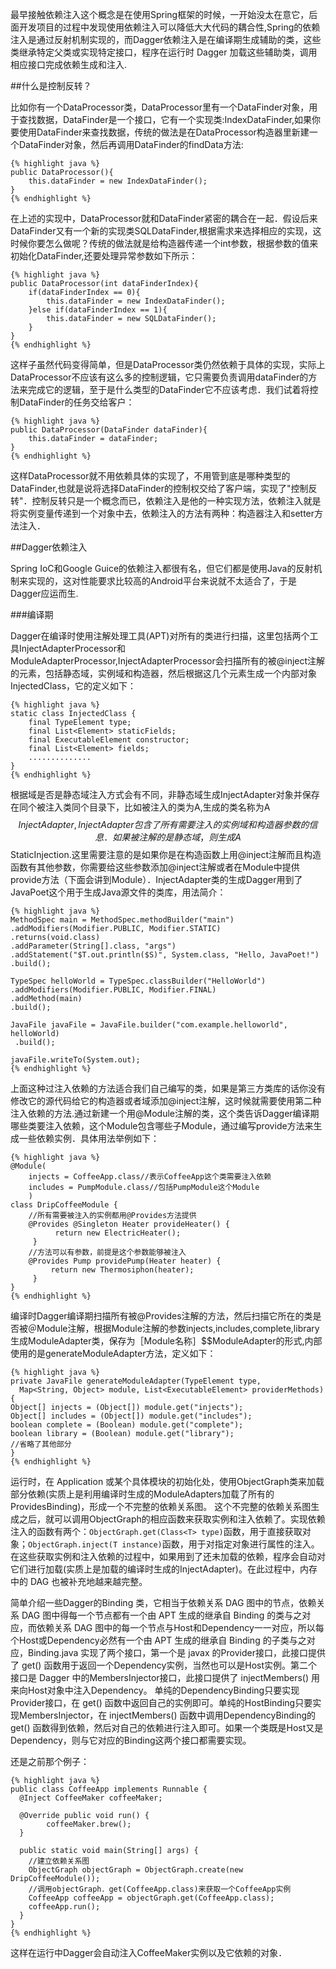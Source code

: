 最早接触依赖注入这个概念是在使用Spring框架的时候，一开始没太在意它，后面开发项目的过程中发现使用依赖注入可以降低大大代码的耦合性,Spring的依赖注入是通过反射机制实现的，而Dagger依赖注入是在编译期生成辅助的类，这些类继承特定父类或实现特定接口，程序在运行时 Dagger 加载这些辅助类，调用相应接口完成依赖生成和注入.

##什么是控制反转？

比如你有一个DataProcessor类，DataProcessor里有一个DataFinder对象，用于查找数据，DataFinder是一个接口，它有一个实现类:IndexDataFinder,如果你要使用DataFinder来查找数据，传统的做法是在DataProcessor构造器里新建一个DataFinder对象，然后再调用DataFinder的findData方法:
	
	{% highlight java %}
	public DataProcessor(){
		this.dataFinder = new IndexDataFinder();
	}
	{% endhighlight %}

在上述的实现中，DataProcessor就和DataFinder紧密的耦合在一起．假设后来DataFinder又有一个新的实现类SQLDataFinder,根据需求来选择相应的实现，这时候你要怎么做呢？传统的做法就是给构造器传递一个int参数，根据参数的值来初始化DataFinder,还要处理异常参数如下所示：


	{% highlight java %}
	public DataProcessor(int dataFinderIndex){
		if(dataFinderIndex == 0){
			this.dataFinder = new IndexDataFinder();	
		}else if(dataFinderIndex == 1){
			this.dataFinder = new SQLDataFinder();
		}
	}
	{% endhighlight %}

这样子虽然代码变得简单，但是DataProcessor类仍然依赖于具体的实现，实际上DataProcessor不应该有这么多的控制逻辑，它只需要负责调用dataFinder的方法来完成它的逻辑，至于是什么类型的DataFinder它不应该考虑．我们试着将控制DataFinder的任务交给客户：

	
	{% highlight java %}
	public DataProcessor(DataFinder dataFinder){
		this.dataFinder = dataFinder;
	}
	{% endhighlight %}

这样DataProcessor就不用依赖具体的实现了，不用管到底是哪种类型的DataFinder,也就是说将选择DataFinder的控制权交给了客户端，实现了"控制反转"．控制反转只是一个概念而已，依赖注入是他的一种实现方法，依赖注入就是将实例变量传递到一个对象中去，依赖注入的方法有两种：构造器注入和setter方法注入．

##Dagger依赖注入

Spring IoC和Google Guice的依赖注入都很有名，但它们都是使用Java的反射机制来实现的，这对性能要求比较高的Android平台来说就不太适合了，于是Dagger应运而生.

###编译期

Dagger在编译时使用注解处理工具(APT)对所有的类进行扫描，这里包括两个工具InjectAdapterProcessor和ModuleAdapterProcessor,InjectAdapterProcessor会扫描所有的被@inject注解的元素，包括静态域，实例域和构造器，然后根据这几个元素生成一个内部对象InjectedClass，它的定义如下：

	{% highlight java %}
	static class InjectedClass {
		final TypeElement type;
		final List<Element> staticFields;
		final ExecutableElement constructor;
		final List<Element> fields;
		..............
	}
	{% endhighlight %}

根据域是否是静态域注入方式会有不同，非静态域生成InjectAdapter对象并保存在同个被注入类同个目录下，比如被注入的类为A,生成的类名称为A$$InjectAdapter,InjectAdapter包含了所有需要注入的实例域和构造器参数的信息．如果被注解的是静态域，则生成A$$StaticInjection.这里需要注意的是如果你是在构造函数上用@inject注解而且构造函数有其他参数，你需要给这些参数添加@inject注解或者在Module中提供provide方法（下面会讲到Module）．InjectAdapter类的生成Dagger用到了JavaPoet这个用于生成Java源文件的类库，用法简介：

	{% highlight java %}
	MethodSpec main = MethodSpec.methodBuilder("main")
	.addModifiers(Modifier.PUBLIC, Modifier.STATIC)
	.returns(void.class)
	.addParameter(String[].class, "args")
	.addStatement("$T.out.println($S)", System.class, "Hello, JavaPoet!")
	.build();

	TypeSpec helloWorld = TypeSpec.classBuilder("HelloWorld")
	.addModifiers(Modifier.PUBLIC, Modifier.FINAL)
	.addMethod(main)
	.build();

	JavaFile javaFile = JavaFile.builder("com.example.helloworld", helloWorld)
	 .build();

	javaFile.writeTo(System.out);
	{% endhighlight %}


上面这种过注入依赖的方法适合我们自己编写的类，如果是第三方类库的话你没有修改它的源代码给它的构造器或者域添加@inject注解，这时候就需要使用第二种注入依赖的方法.通过新建一个用@Module注解的类，这个类告诉Dagger编译期哪些类要注入依赖，这个Module包含哪些子Module，通过编写provide方法来生成一些依赖实例．具体用法举例如下：

	{% highlight java %}
	@Module(
		injects = CoffeeApp.class//表示CoffeeApp这个类需要注入依赖
		includes = PumpModule.class//包括PumpModule这个Module
		)	
	class DripCoffeeModule {
		//所有需要被注入的实例都用@Provides方法提供
		@Provides @Singleton Heater provideHeater() {
			  return new ElectricHeater();
		 }
		//方法可以有参数，前提是这个参数能够被注入
		@Provides Pump providePump(Heater heater) {
			 return new Thermosiphon(heater);	
		 }
	}
	{% endhighlight %}

编译时Dagger编译期扫描所有被@Provides注解的方法，然后扫描它所在的类是否被＠Module注解，根据Module注解的参数injects,includes,complete,library生成ModuleAdapter类，保存为［Module名称］$$ModuleAdapter的形式,内部使用的是generateModuleAdapter方法，定义如下：

	{% highlight java %}
	private JavaFile generateModuleAdapter(TypeElement type,
	  Map<String, Object> module, List<ExecutableElement> providerMethods) {
	Object[] injects = (Object[]) module.get("injects");
	Object[] includes = (Object[]) module.get("includes");
	boolean complete = (Boolean) module.get("complete");
	boolean library = (Boolean) module.get("library");
	//省略了其他部分
	}
	{% endhighlight %}

运行时，在 Application 或某个具体模块的初始化处，使用ObjectGraph类来加载部分依赖(实质上是利用编译时生成的ModuleAdapters加载了所有的ProvidesBinding)，形成一个不完整的依赖关系图。 这个不完整的依赖关系图生成之后，就可以调用ObjectGraph的相应函数来获取实例和注入依赖了。实现依赖注入的函数有两个：`ObjectGraph.get(Class<T> type)`函数，用于直接获取对象；`ObjectGraph.inject(T instance)`函数，用于对指定对象进行属性的注入。在这些获取实例和注入依赖的过程中，如果用到了还未加载的依赖，程序会自动对它们进行加载(实质上是加载的编译时生成的InjectAdapter)。在此过程中，内存中的 DAG 也被补充地越来越完整。

简单介绍一些Dagger的Binding 类，它相当于依赖关系 DAG 图中的节点，依赖关系 DAG 图中得每一个节点都有一个由 APT 生成的继承自 Binding 的类与之对应，而依赖关系 DAG 图中的每一个节点与Host和Dependency一一对应，所以每个Host或Dependency必然有一个由 APT 生成的继承自 Binding 的子类与之对应，Binding.java 实现了两个接口，第一个是 javax 的Provider接口，此接口提供了 get() 函数用于返回一个Dependency实例，当然也可以是Host实例。第二个接口是 Dagger 中的MembersInjector接口，此接口提供了 injectMembers() 用来向Host对象中注入Dependency。
单纯的DependencyBinding只要实现Provider接口，在 get() 函数中返回自己的实例即可。单纯的HostBinding只要实现MembersInjector，在 injectMembers() 函数中调用DependencyBinding的 get() 函数得到依赖，然后对自己的依赖进行注入即可。如果一个类既是Host又是Dependency，则与它对应的Binding这两个接口都需要实现。

还是之前那个例子：

	{% highlight java %}
	public class CoffeeApp implements Runnable {
	  @Inject CoffeeMaker coffeeMaker;

	  @Override public void run() {
			coffeeMaker.brew();
	  }

	  public static void main(String[] args) {
		//建立依赖关系图
		ObjectGraph objectGraph = ObjectGraph.create(new DripCoffeeModule());
		//调用objectGraph．get(CoffeeApp.class)来获取一个CoffeeApp实例
		CoffeeApp coffeeApp = objectGraph.get(CoffeeApp.class);
		coffeeApp.run();
	  }
	}
	{% endhighlight %}

这样在运行中Dagger会自动注入CoffeeMaker实例以及它依赖的对象．
